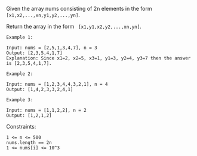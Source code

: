 Given the array nums consisting of 2n elements in the form ```[x1,x2,...,xn,y1,y2,...,yn]```.

Return the array in the form ``` [x1,y1,x2,y2,...,xn,yn]```.

 
``` 
Example 1:

Input: nums = [2,5,1,3,4,7], n = 3
Output: [2,3,5,4,1,7] 
Explanation: Since x1=2, x2=5, x3=1, y1=3, y2=4, y3=7 then the answer is [2,3,5,4,1,7].
```

```
Example 2:

Input: nums = [1,2,3,4,4,3,2,1], n = 4
Output: [1,4,2,3,3,2,4,1]
```
```
Example 3:

Input: nums = [1,1,2,2], n = 2
Output: [1,2,1,2]
```

Constraints:
```
1 <= n <= 500
nums.length == 2n
1 <= nums[i] <= 10^3
```